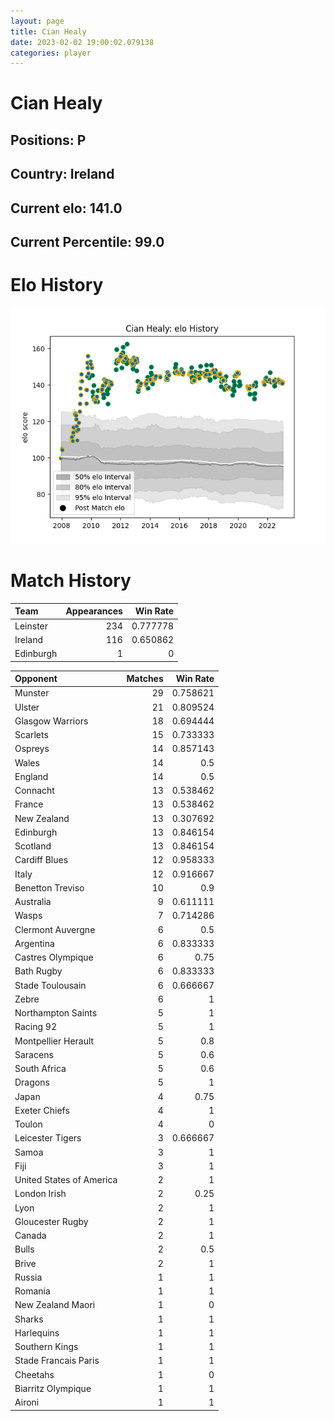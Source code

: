 ```yaml
---  
layout: page  
title: Cian Healy  
date: 2023-02-02 19:00:02.079138  
categories: player  
---
```

# Cian Healy

## Positions: P

## Country: Ireland

## Current elo: 141.0

## Current Percentile: 99.0

# Elo History


![elo history](history_CianHealy.png)
# Match History


| Team      |   Appearances |   Win Rate |
|:----------|--------------:|-----------:|
| Leinster  |           234 |   0.777778 |
| Ireland   |           116 |   0.650862 |
| Edinburgh |             1 |   0        |

| Opponent                 |   Matches |   Win Rate |
|:-------------------------|----------:|-----------:|
| Munster                  |        29 |   0.758621 |
| Ulster                   |        21 |   0.809524 |
| Glasgow Warriors         |        18 |   0.694444 |
| Scarlets                 |        15 |   0.733333 |
| Ospreys                  |        14 |   0.857143 |
| Wales                    |        14 |   0.5      |
| England                  |        14 |   0.5      |
| Connacht                 |        13 |   0.538462 |
| France                   |        13 |   0.538462 |
| New Zealand              |        13 |   0.307692 |
| Edinburgh                |        13 |   0.846154 |
| Scotland                 |        13 |   0.846154 |
| Cardiff Blues            |        12 |   0.958333 |
| Italy                    |        12 |   0.916667 |
| Benetton Treviso         |        10 |   0.9      |
| Australia                |         9 |   0.611111 |
| Wasps                    |         7 |   0.714286 |
| Clermont Auvergne        |         6 |   0.5      |
| Argentina                |         6 |   0.833333 |
| Castres Olympique        |         6 |   0.75     |
| Bath Rugby               |         6 |   0.833333 |
| Stade Toulousain         |         6 |   0.666667 |
| Zebre                    |         6 |   1        |
| Northampton Saints       |         5 |   1        |
| Racing 92                |         5 |   1        |
| Montpellier Herault      |         5 |   0.8      |
| Saracens                 |         5 |   0.6      |
| South Africa             |         5 |   0.6      |
| Dragons                  |         5 |   1        |
| Japan                    |         4 |   0.75     |
| Exeter Chiefs            |         4 |   1        |
| Toulon                   |         4 |   0        |
| Leicester Tigers         |         3 |   0.666667 |
| Samoa                    |         3 |   1        |
| Fiji                     |         3 |   1        |
| United States of America |         2 |   1        |
| London Irish             |         2 |   0.25     |
| Lyon                     |         2 |   1        |
| Gloucester Rugby         |         2 |   1        |
| Canada                   |         2 |   1        |
| Bulls                    |         2 |   0.5      |
| Brive                    |         2 |   1        |
| Russia                   |         1 |   1        |
| Romania                  |         1 |   1        |
| New Zealand Maori        |         1 |   0        |
| Sharks                   |         1 |   1        |
| Harlequins               |         1 |   1        |
| Southern Kings           |         1 |   1        |
| Stade Francais Paris     |         1 |   1        |
| Cheetahs                 |         1 |   0        |
| Biarritz Olympique       |         1 |   1        |
| Aironi                   |         1 |   1        |